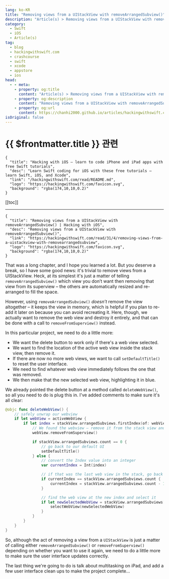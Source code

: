 ```yaml
---
lang: ko-KR
title: "Removing views from a UIStackView with removeArrangedSubview()"
description: "Article(s) > Removing views from a UIStackView with removeArrangedSubview()"
category:
  - Swift
  - iOS
  - Article(s)
tag: 
  - blog
  - hackingwithswift.com
  - crashcourse
  - swift
  - xcode
  - appstore
  - ios  
head:
  - - meta:
    - property: og:title
      content: "Article(s) > Removing views from a UIStackView with removeArrangedSubview()"
    - property: og:description
      content: "Removing views from a UIStackView with removeArrangedSubview()"
    - property: og:url
      content: https://chanhi2000.github.io/articles/hackingwithswift.com/read/31/04-removing-views-from-a-uistackview-with-removearrangedsubview.html
isOriginal: false
---
```


# {{ $frontmatter.title }} 관련

```component VPCard
{
  "title": "Hacking with iOS – learn to code iPhone and iPad apps with free Swift tutorials",
  "desc": "Learn Swift coding for iOS with these free tutorials – learn Swift, iOS, and Xcode",
  "link": "/hackingwithswift.com/read/README.md",
  "logo": "https://hackingwithswift.com/favicon.svg",
  "background": "rgba(174,10,10,0.2)"
}
```

[[toc]]

---

```component VPCard
{
  "title": "Removing views from a UIStackView with removeArrangedSubview() | Hacking with iOS",
  "desc": "Removing views from a UIStackView with removeArrangedSubview()",
  "link": "https://hackingwithswift.com/read/31/4/removing-views-from-a-uistackview-with-removearrangedsubview",
  "logo": "https://hackingwithswift.com/favicon.svg",
  "background": "rgba(174,10,10,0.2)"
}
```

That was a long chapter, and I hope you learned a lot. But you deserve a break, so I have some good news: it's trivial to remove views from a UIStackView. Heck, at its simplest it's just a matter of telling `removeArrangedSubview()` which view you don’t want then removing that view from its superview – the others are automatically resized and re-arranged to fill the space.

However, using `removeArrangedSubview()` *doesn’t* remove the view altogether – it keeps the view in memory, which is helpful if you plan to re-add it later on because you can avoid recreating it. Here, though, we actually want to remove the web view and destroy it entirely, and that can be done with a call to `removeFromSuperview()` instead.

In this particular project, we need to do a little more:


- We want the delete button to work only if there's a web view selected.
- We want to find the location of the active web view inside the stack view, then remove it.
- If there are now no more web views, we want to call `setDefaultTitle()` to reset the user interface.
- We need to find whatever web view immediately follows the one that was removed.
- We then make that the new selected web view, highlighting it in blue.

We already pointed the delete button at a method called `deleteWebView()`, so all you need to do is plug this in. I've added comments to make sure it's all clear:

```swift
@objc func deleteWebView() {
    // safely unwrap our webview
    if let webView = activeWebView {
        if let index = stackView.arrangedSubviews.firstIndex(of: webView) {
            // We found the webview – remove it from the stack view and destroy it
            webView.removeFromSuperview()

            if stackView.arrangedSubviews.count == 0 {
                // go back to our default UI
                setDefaultTitle()
            } else {
                // convert the Index value into an integer
                var currentIndex = Int(index)

                // if that was the last web view in the stack, go back one
                if currentIndex == stackView.arrangedSubviews.count {
                    currentIndex = stackView.arrangedSubviews.count - 1
                }

                // find the web view at the new index and select it
                if let newSelectedWebView = stackView.arrangedSubviews[currentIndex] as? WKWebView {
                    selectWebView(newSelectedWebView)
                }
            }
        }
    }
}
```

So, although the act of removing a view from a `UIStackView` is just a matter of calling either `removeArrangedSubview()` or `removeFromSuperview()` depending on whether you want to use it again, we need to do a little more to make sure the user interface updates correctly.

The last thing we're going to do is talk about multitasking on iPad, and add a few user interface clean ups to make the project complete…

